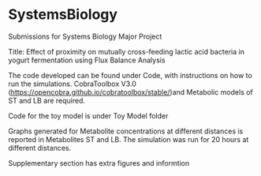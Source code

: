 # SystemsBiology

Submissions for Systems Biology Major Project

Title: Effect of proximity on mutually cross-feeding lactic acid bacteria in yogurt fermentation using Flux Balance Analysis

The code developed can be found under Code, with instructions on how to run the simulations. CobraToolbox V3.0 (https://opencobra.github.io/cobratoolbox/stable/)and Metabolic models of ST and LB are required. 

Code for the toy model is under Toy Model folder

Graphs generated for Metabolite concentrations at different distances is reported in Metabolites ST and LB. The simulation was run for 20 hours at different distances.

Supplementary section has extra figures and informtion 
